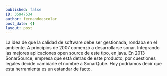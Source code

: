 ```yaml
---
published: false
ID: 35947534
author: fernandoescolar
post_date: {}
layout: post
---
```

La idea de que la calidad de software debe ser gestionada, rondaba en el ambiente. A principios de 2007 comenzó a desarrollarse sonar. Integrando las mejores aplicaciones open source de este tipo, en java. En 2013 SonarSource, empresa que está detras de este producto, por cuestiones legales decide cambiarle el nombre a SonarQube. Hoy podríamos decir que esta herramienta es un estandar de facto.<!--break-->